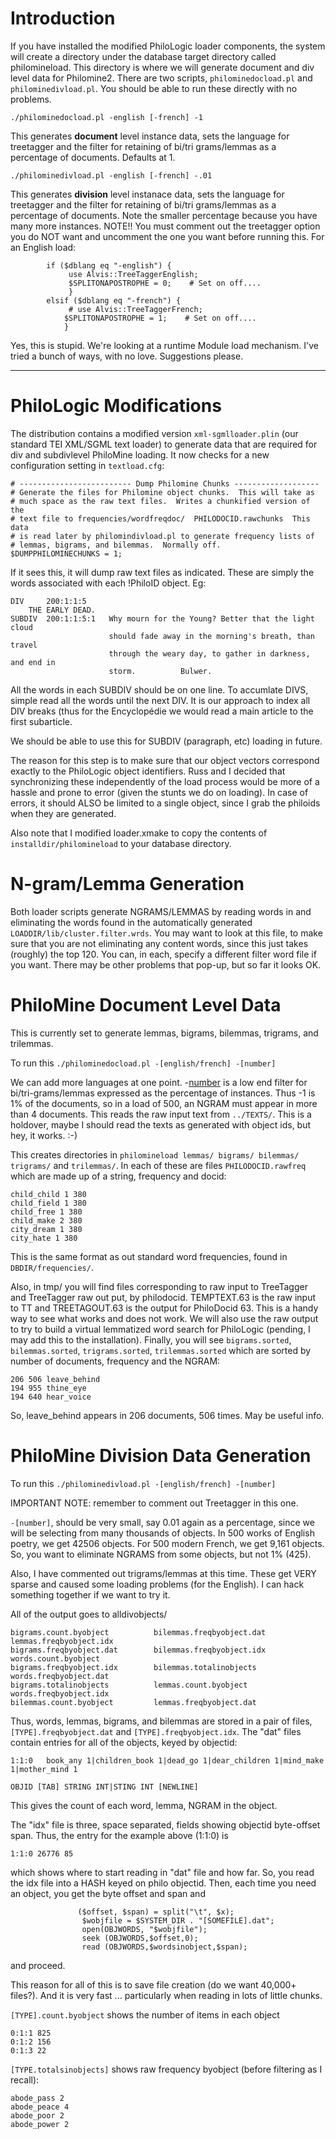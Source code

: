 # Introduction #

If you have installed the modified PhiloLogic loader components, the system will create a directory under the database target directory called philomineload.  This directory is where we will generate document and div level data for Philomine2. There are two scripts, `philominedocload.pl` and `philominedivload.pl`.  You should be able to run these directly with no problems.
```
./philominedocload.pl -english [-french] -1
```
This generates **document** level instance data, sets the language for treetagger and the filter for retaining of bi/tri grams/lemmas as a percentage of documents.  Defaults at 1.
```
./philominedivload.pl -english [-french] -.01
```
This generates **division** level instanace data, sets the language for treetagger and the filter for retaining of bi/tri grams/lemmas as a percentage of documents.  Note the smaller percentage because you have many more instances.  NOTE!! You must comment out the treetagger option you do NOT want and uncomment the one you want before running this.  For an English load:
```
        if ($dblang eq "-english") {
             use Alvis::TreeTaggerEnglish;
             $SPLITONAPOSTROPHE = 0;    # Set on off....
             }
        elsif ($dblang eq "-french") {
             # use Alvis::TreeTaggerFrench;
            $SPLITONAPOSTROPHE = 1;    # Set on off....
            }
```
Yes, this is stupid.  We're looking at a runtime Module load mechanism.  I've tried a bunch of ways, with no love.  Suggestions please.


---




# PhiloLogic Modifications #

The distribution contains a modified version `xml-sgmlloader.plin` (our standard TEI XML/SGML text loader) to generate data that are required for div and subdivlevel PhiloMine loading.  It now checks for a new configuration setting in `textload.cfg`:
```
# ------------------------- Dump Philomine Chunks -------------------
# Generate the files for Philomine object chunks.  This will take as 
# much space as the raw text files.  Writes a chunkified version of the
# text file to frequencies/wordfreqdoc/  PHILODOCID.rawchunks  This data
# is read later by philomindivload.pl to generate frequency lists of
# lemmas, bigrams, and bilemmas.  Normally off.
$DUMPPHILOMINECHUNKS = 1;
```

If it sees this, it will dump raw text files as indicated.  These are simply the
words associated with each !PhiloID object.  Eg:

```
DIV     200:1:1:5
    THE EARLY DEAD.    
SUBDIV  200:1:1:5:1   Why mourn for the Young? Better that the light cloud 
                      should fade away in the morning's breath, than travel 
                      through the weary day, to gather in darkness, and end in 
                      storm.          Bulwer.  
```

All the words in each SUBDIV should be on one line.  To accumlate DIVS, simple read all the words until the next DIV.  It is our approach to index all DIV breaks (thus for the Encyclopédie we would read a main article to the first subarticle.

We should be able to use this for SUBDIV (paragraph, etc) loading in future.

The reason for this step is to make sure that our object vectors correspond exactly
to the PhiloLogic object identifiers.  Russ and I decided that synchronizing these
independently of the load process would be more of a hassle and prone to error (given
the stunts we do on loading).  In case of errors, it should ALSO be limited to a single
object, since I grab the philoids when they are generated.

Also note that I modified loader.xmake to copy the contents of `installdir/philomineload` to your database directory.


# N-gram/Lemma Generation #

Both loader scripts generate NGRAMS/LEMMAS by reading words in and eliminating the
words found in the automatically generated `LOADDIR/lib/cluster.filter.wrds`.
You may want to look at this file, to make sure that you are not eliminating
any content words, since this just takes (roughly) the top 120.  You can, in
each, specify a different filter word file if you want.  There may be other
problems that pop-up, but so far it looks OK.


# PhiloMine Document Level Data #

This is currently set to generate lemmas, bigrams,
bilemmas, trigrams, and trilemmas.

To run this `./philominedocload.pl -[english/french] -[number]`

We can add more languages at one point.  -[number](number.md) is a low end filter for bi/tri-grams/lemmas expressed as the percentage of instances.  Thus -1 is 1% of the documents, so in a load of 500, an NGRAM must appear in more than 4 documents.  This reads the raw input text from `../TEXTS/`. This is a holdover, maybe I should read the texts as generated with object ids, but hey, it works.  :-)

This creates directories in `philomineload lemmas/ bigrams/ bilemmas/ trigrams/` and `trilemmas/`.   In each of these are files `PHILODOCID.rawfreq` which are made up of a string, frequency and docid:
```
child_child 1 380
child_field 1 380
child_free 1 380
child_make 2 380
city_dream 1 380
city_hate 1 380
```
This is the same format as out standard word frequencies, found in `DBDIR/frequencies/`.

Also, in tmp/ you will find files corresponding to raw input to TreeTagger and
TreeTagger raw out put, by philodocid.  TEMPTEXT.63 is the raw input to TT and
TREETAGOUT.63 is the output for PhiloDocid 63.  This is a handy way to see what
works and does not work.  We will also use the raw output to try to build a
virtual lemmatized word search for PhiloLogic (pending, I may add this to the
installation).  Finally, you will see `bigrams.sorted`, `bilemmas.sorted`,
`trigrams.sorted`, `trilemmas.sorted` which are sorted by number of documents, frequency
and the NGRAM:
```
206 506 leave_behind
194 955 thine_eye
194 640 hear_voice
```
So, leave\_behind appears in 206 documents, 506 times.  May be useful info.


# PhiloMine Division Data Generation #

To run this `./philominedivload.pl -[english/french] -[number] `

IMPORTANT NOTE: remember to comment out Treetagger in this one.

`-[number]`, should be very small, say 0.01 again as a percentage, since we will be selecting from many thousands of objects.  In 500 works of English poetry, we get 42506 objects.  For 500 modern French, we get 9,161 objects.  So, you want to eliminate NGRAMS from some objects, but not 1% (425).

Also, I have commented out trigrams/lemmas at this time.  These get VERY sparse and
caused some loading problems (for the English).  I can hack something together if we
want to try it.

All of the output goes to alldivobjects/

```
bigrams.count.byobject          bilemmas.freqbyobject.dat       lemmas.freqbyobject.idx
bigrams.freqbyobject.dat        bilemmas.freqbyobject.idx       words.count.byobject
bigrams.freqbyobject.idx        bilemmas.totalinobjects         words.freqbyobject.dat
bigrams.totalinobjects          lemmas.count.byobject           words.freqbyobject.idx
bilemmas.count.byobject         lemmas.freqbyobject.dat
```

Thus, words, lemmas, bigrams, and bilemmas are stored in a pair of files, `[TYPE].freqbyobject.dat` and `[TYPE].freqbyobject.idx`.  The "dat" files contain entries for all of the objects, keyed
by objectid:

```
1:1:0   book_any 1|children_book 1|dead_go 1|dear_children 1|mind_make 1|mother_mind 1

OBJID [TAB] STRING INT|STING INT [NEWLINE]
```

This gives the count of each word, lemma, NGRAM in the object.

The "idx" file is three, space separated, fields showing objectid byte-offset span.
Thus, the entry for the example above (1:1:0) is
```
1:1:0 26776 85
```
which shows where to start reading in "dat" file and how far.  So, you read the idx file into a HASH keyed on philo objectid.  Then, each time you need an object, you get the byte offset and span and
```
               ($offset, $span) = split("\t", $x);
                $wobjfile = $SYSTEM_DIR . "[SOMEFILE].dat";
                open(OBJWORDS, "$wobjfile");
                seek (OBJWORDS,$offset,0);
                read (OBJWORDS,$wordsinobject,$span);
```
and proceed.

This reason for all of this is to save file creation (do we want 40,000+ files?).  And it
is very fast ... particularly when reading in lots of little chunks.

`[TYPE].count.byobject` shows the number of items in each object
```
0:1:1 825
0:1:2 156
0:1:3 22
```

`[TYPE.totalsinobjects]` shows raw frequency byobject (before filtering as I recall):

```
abode_pass 2
abode_peace 4
abode_poor 2
abode_power 2
```
